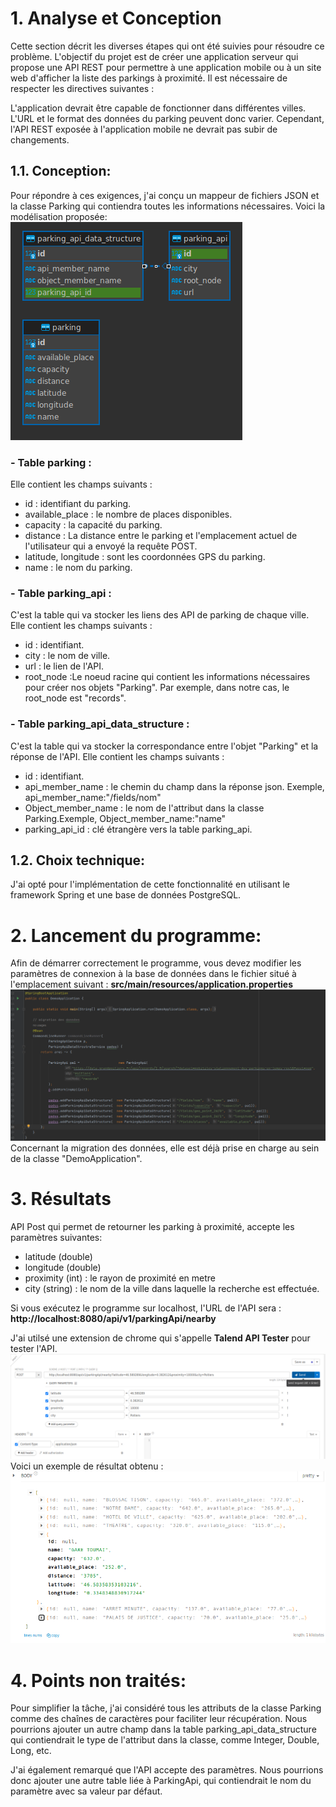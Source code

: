 # 1. Analyse et Conception
Cette section décrit les diverses étapes qui ont été suivies pour résoudre ce problème.
L'objectif du projet est de créer une application serveur qui propose une API REST pour permettre à une application mobile ou à un site web d'afficher la liste des parkings à proximité.
Il est nécessaire de respecter les directives suivantes :

L'application devrait être capable de fonctionner dans différentes villes. L'URL et le format des données du parking peuvent donc varier. Cependant, l'API REST exposée à l'application mobile ne devrait pas subir de changements.
## 1.1. Conception:
Pour répondre à ces exigences, j'ai conçu un mappeur de fichiers JSON et la classe Parking qui contiendra toutes les informations nécessaires.
Voici la modélisation proposée:
![Texte alternatif](img/MLD.png "Modele logique de donnéées")
### - Table parking :
Elle contient les champs suivants :<br />
<ul>
    <li>id : identifiant du parking.</li>
<li>available_place : le nombre de places disponibles.</li>
<li>capacity : la capacité du parking.</li>
<li>distance : La distance entre le parking et l'emplacement actuel de l'utilisateur qui a envoyé la requête POST.<br/>
</li>
<li>latitude, longitude : sont les coordonnées GPS du parking.</li>
<li>name : le nom du parking.</li>
</ul>

### - Table parking_api :
C'est la table qui va stocker les liens des API de parking de chaque ville. Elle contient les champs suivants :
<ul>
    <li>id : identifiant.</li>
<li>city : le nom de ville.</li>
<li>url : le lien de l'API.</li>
<li>root_node :Le noeud racine qui contient les informations nécessaires pour créer nos objets "Parking". Par exemple, dans notre cas, le root_node est "records".<br/>
</li>

</ul>

### - Table parking_api_data_structure :
C'est la table qui va stocker la correspondance entre l'objet "Parking" et la réponse de l'API. Elle contient les champs suivants :
<ul>
    <li>id : identifiant.</li>
<li>api_member_name : le chemin du champ dans la réponse json. Exemple, api_member_name:"/fields/nom"</li>
<li>Object_member_name : le nom de l'attribut dans la classe Parking.Exemple, Object_member_name:"name"</li>
<li>parking_api_id : clé étrangère vers la table parking_api.<br/>
</li>

</ul>

## 1.2. Choix technique:

J'ai opté pour l'implémentation de cette fonctionnalité en utilisant le framework Spring et une base de données PostgreSQL.
# 2. Lancement du programme:
Afin de démarrer correctement le programme, vous devez modifier les paramètres de connexion à la base de données dans le fichier situé à l'emplacement suivant : <b>src/main/resources/application.properties</b>
<br/>
![Texte alternatif](img/main.png "la classe DemoApplication")
Concernant la migration des données, elle est déjà prise en charge au sein de la classe "DemoApplication".
# 3. Résultats
API Post qui permet de retourner les parking à proximité, accepte les paramètres suivantes:
<ul>
<li>latitude (double)</li>
<li>longitude (double)</li>
<li>proximity (int) : le rayon de proximité en metre</li>
<li>city (string) :  le nom de la ville dans laquelle la recherche est effectuée.</li>

</ul>
Si vous exécutez le programme sur localhost, l'URL de l'API sera : <b>http://localhost:8080/api/v1/parkingApi/nearby</b>

J'ai utilsé une extension de chrome qui s'appelle <b>Talend API Tester</b> pour tester l'API.
![Texte alternatif](img/query.png "la requte")
Voici un exemple de résultat obtenu :
![Texte alternatif](img/response.png "le resultat")

# 4. Points non traités:
Pour simplifier la tâche, j'ai considéré tous les attributs de la classe Parking comme des chaînes de caractères pour faciliter leur récupération. Nous pourrions ajouter un autre champ dans la table parking_api_data_structure qui contiendrait le type de l'attribut dans la classe, comme Integer, Double, Long, etc.

J'ai également remarqué que l'API accepte des paramètres. Nous pourrions donc ajouter une autre table liée à ParkingApi, qui contiendrait le nom du paramètre avec sa valeur par défaut. </br>